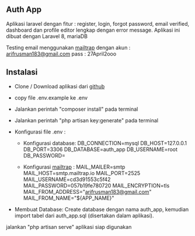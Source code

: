 ## Auth App

Aplikasi laravel dengan fitur : register, login, forgot password, email verified, dashboard dan profile editor lengkap dengan error message.
Aplikasi ini dibuat dengan Laravel 8, mariaDB

Testing email menggunakan <a href="https://mailtrap.io/">mailtrap</a>
dengan akun : arifrusman183@gmail.com
pass : 27April2ooo

## Instalasi

- Clone / Download aplikasi dari <a href="https://github.com/Arif2810/auth_app">github</a>
- copy file .env.example ke .env
- Jalankan perintah "composer install" pada terminal
- Jalankan perintah "php artisan key:generate" pada terminal
- Konfigurasi file .env :
  * Konfigurasi database:
  DB_CONNECTION=mysql
  DB_HOST=127.0.0.1
  DB_PORT=3306
  DB_DATABASE=auth_app
  DB_USERNAME=root
  DB_PASSWORD=

  * Konfigurasi <a href="https://mailtrap.io/">mailtrap</a> :
  MAIL_MAILER=smtp
  MAIL_HOST=smtp.mailtrap.io
  MAIL_PORT=2525
  MAIL_USERNAME=cd3d91553c5f42
  MAIL_PASSWORD=057b19fe780720
  MAIL_ENCRYPTION=tls
  MAIL_FROM_ADDRESS="arifrusman183@gmail.com"
  MAIL_FROM_NAME="${APP_NAME}"

- Membuat Database:
  Create database dengan nama auth_app, kemudian import tabel dari auth_app.sql (disertakan dalam aplikasi).

jalankan "php artisan serve" aplikasi siap digunakan



